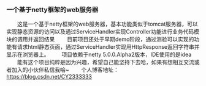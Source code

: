 ### 一个基于netty框架的web服务器
&emsp;&emsp;这是一个基于netty框架的web服务器，基本功能类似于tomcat服务器，可以实现静态资源的访问以及通过ServiceHandler实现Controller功能进行业务代码模块的调用并返回结果
&emsp;&emsp;目前项目还处于早期demo阶段，通过测验可以实现的功能有请求html静态页面，通过ServiceHandler实现用HttpResponse返回字符串并显示在浏览器上。
&emsp;&emsp;项目依赖于netty 5.0.0.Alpha2版本，IDE使用的是idea
&emsp;&emsp;能有这个项目纯粹是因为兴趣，希望自己能坚持下去哈，如果有想相互交流或者加入的小伙伴私信我哈~
&emsp;&emsp;个人博客地址：https://blog.csdn.net/CY2333333
